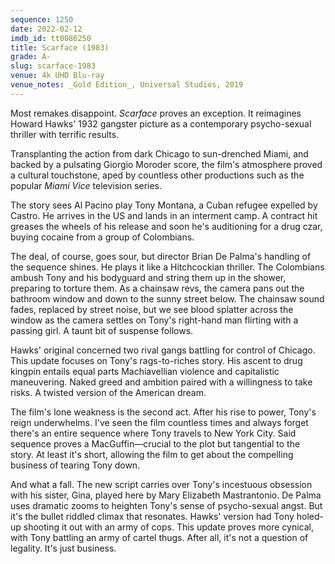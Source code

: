 ```yaml
---
sequence: 1250
date: 2022-02-12
imdb_id: tt0086250
title: Scarface (1983)
grade: A-
slug: scarface-1983
venue: 4k UHD Blu-ray
venue_notes: _Gold Edition_, Universal Studios, 2019
---
```


Most remakes disappoint. _Scarface_ proves an exception. It reimagines <span data-imdb-id="tt0023427">Howard Hawks' 1932 gangster picture</span> as a contemporary psycho-sexual thriller with terrific results.

<!-- end -->

Transplanting the action from dark Chicago to sun-drenched Miami, and backed by a pulsating Giorgio Moroder score, the film's atmosphere proved a cultural touchstone, aped by countless other productions such as the popular _Miami Vice_ television series.

The story sees Al Pacino play Tony Montana, a Cuban refugee expelled by Castro. He arrives in the US and lands in an interment camp. A contract hit greases the wheels of his release and soon he's auditioning for a drug czar, buying cocaine from a group of Colombians.

The deal, of course, goes sour, but director Brian De Palma's handling of the sequence shines. He plays it like a Hitchcockian thriller. The Colombians ambush Tony and his bodyguard and string them up in the shower, preparing to torture them. As a chainsaw revs, the camera pans out the bathroom window and down to the sunny street below. The chainsaw sound fades, replaced by street noise, but we see blood splatter across the window as the camera settles on Tony's right-hand man flirting with a passing girl. A taunt bit of suspense follows.

Hawks' original concerned two rival gangs battling for control of Chicago. This update focuses on Tony's rags-to-riches story. His ascent to drug kingpin entails equal parts Machiavellian violence and capitalistic maneuvering. Naked greed and ambition paired with a willingness to take risks. A twisted version of the American dream.

The film's lone weakness is the second act. After his rise to power, Tony's reign underwhelms. I've seen the film countless times and always forget there's an entire sequence where Tony travels to New York City. Said sequence proves a MacGuffin—crucial to the plot but tangential to the story. At least it's short, allowing the film to get about the compelling business of tearing Tony down.

And what a fall. The new script carries over Tony's incestuous obsession with his sister, Gina, played here by Mary Elizabeth Mastrantonio. De Palma uses dramatic zooms to heighten Tony's sense of psycho-sexual angst. But it's the bullet riddled climax that resonates. Hawks' version had Tony holed-up shooting it out with an army of cops. This update proves more cynical, with Tony battling an army of cartel thugs. After all, it's not a question of legality. It's just business.
